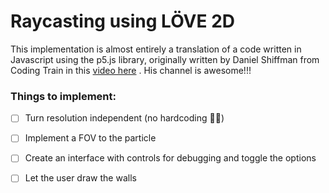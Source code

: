 # Raycasting using LÖVE 2D



This implementation is almost entirely a translation of a code written in Javascript using the p5.js library, originally written by Daniel Shiffman from Coding Train in this [video here](https://www.youtube.com/watch?v=TOEi6T2mtHo) . His channel is awesome!!!



### Things to implement:

* [ ] Turn resolution independent (no hardcoding 🙅‍♂️)
* [ ] Implement a FOV to the particle
* [ ] Create an interface with controls for debugging and toggle the options
* [ ] Let the user draw the walls

